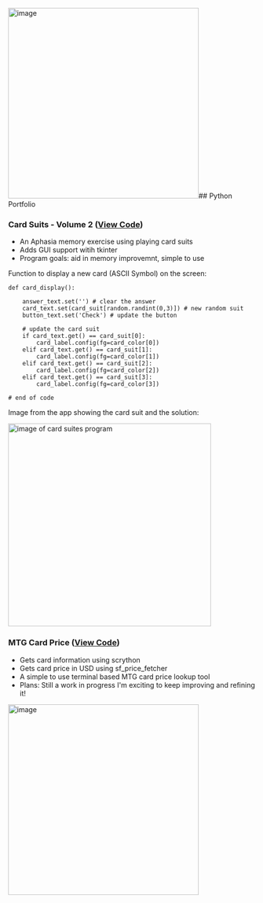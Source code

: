 <img width="388" alt="image" src="https://github.com/user-attachments/assets/0207462c-92d7-4ff6-adb2-d0f61bbcd1d7">## Python Portfolio

### Card Suits - Volume 2 ([View Code](https://github.com/Adam-Mathew-Duke/Python-portfolio/blob/main/Card%20Suits%20-%20Version%202))
+ An Aphasia memory exercise using playing card suits
+ Adds GUI support witih tkinter
+ Program goals: aid in memory improvemnt, simple to use

Function to display a new card (ASCII Symbol) on the screen:
```
def card_display():

	answer_text.set('') # clear the answer
	card_text.set(card_suit[random.randint(0,3)]) # new random suit
	button_text.set('Check') # update the button

	# update the card suit
	if card_text.get() == card_suit[0]:
		card_label.config(fg=card_color[0])
	elif card_text.get() == card_suit[1]:
		card_label.config(fg=card_color[1])
	elif card_text.get() == card_suit[2]:
		card_label.config(fg=card_color[2])
	elif card_text.get() == card_suit[3]:
		card_label.config(fg=card_color[3])

# end of code
```

Image from the app showing the card suit and the solution:

<img align="center" width="413" alt="image of card suites program" src="https://github.com/user-attachments/assets/e5b657f0-ec74-497d-9361-48ff5de3212e">

### MTG Card Price ([View Code](https://github.com/Adam-Mathew-Duke/Python-portfolio/blob/main/MTG%20Card%20Price))
+ Gets card information using scrython
+ Gets card price in USD using sf_price_fetcher
+ A simple to use terminal based MTG card price lookup tool
+ Plans: Still a work in progress I'm exciting to keep improving and refining it!

<img width="388" alt="image" src="https://github.com/user-attachments/assets/ecb2ac89-d556-447e-ac21-e6894230e4a6">




